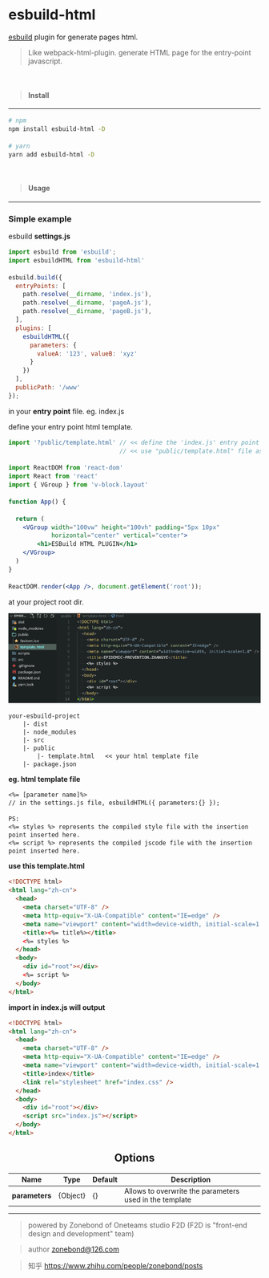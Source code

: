 # esbuild-html
[esbuild](https://esbuild.github.io/) plugin for generate pages html.



> Like webpack-html-plugin. generate HTML page for the entry-point javascript.
>

<br>

> #### Install

---

```bash
# npm
npm install esbuild-html -D

# yarn
yarn add esbuild-html -D
```

<br>

> #### Usage

---
### Simple example

esbuild **settings.js**

```javascript
import esbuild from 'esbuild';
import esbuildHTML from 'esbuild-html'

esbuild.build({
  entryPoints: [
    path.resolve(__dirname, 'index.js'),
    path.resolve(__dirname, 'pageA.js'),
    path.resolve(__dirname, 'pageB.js'),
  ],
  plugins: [
    esbuildHTML({
      parameters: {
        valueA: '123', valueB: 'xyz'
      }
    })
  ],
  publicPath: '/www'
});
```

in your **entry point** file.  eg. index.js

define your entry point html template.

```jsx
import '?public/template.html' // << define the 'index.js' entry point
                               // << use "public/template.html" file as template

import ReactDOM from 'react-dom'
import React from 'react'
import { VGroup } from 'v-block.layout'

function App() {
  
  return (
    <VGroup width="100vw" height="100vh" padding="5px 10px"
            horizontal="center" vertical="center">
    	<h1>ESBuild HTML PLUGIN</h1>
    </VGroup>
  )
}

ReactDOM.render(<App />, document.getElement('root'));
```

at your project root dir.

![image-20211114233818191](./public-template.png)

```
your-esbuild-project
	|- dist
	|- node_modules
	|- src
	|- public
	    |- template.html   << your html template file
	|- package.json
```

**eg. html template file**

```
<%= [parameter name]%>   
// in the settings.js file, esbuildHTML({ parameters:{} });

PS:
<%= styles %> represents the compiled style file with the insertion point inserted here.
<%= script %> represents the compiled jscode file with the insertion point inserted here.

```

**use this template.html**

```html
<!DOCTYPE html>
<html lang="zh-cn">
  <head>
    <meta charset="UTF-8" />
    <meta http-equiv="X-UA-Compatible" content="IE=edge" />
    <meta name="viewport" content="width=device-width, initial-scale=1.0" />
    <title><%= title%></title>
    <%= styles %>
  </head>
  <body>
    <div id="root"></div>
    <%= script %>
  </body>
</html>
```

**import in index.js will output**  

```html
<!DOCTYPE html>
<html lang="zh-cn">
  <head>
    <meta charset="UTF-8" />
    <meta http-equiv="X-UA-Compatible" content="IE=edge" />
    <meta name="viewport" content="width=device-width, initial-scale=1.0" />
    <title>index</title>
    <link rel="stylesheet" href="index.css" />
  </head>
  <body>
    <div id="root"></div>
    <script src="index.js"></script>
  </body>
</html>
```




<h2 align="center">Options</h2>

| Name          | Type     | Default | Description                                            |
| ------------- | -------- | ------- | ------------------------------------------------------ |
| **parameters** | {Object} | {}      | Allows to overwrite the parameters used in the template |

---



> powered by Zonebond of Oneteams studio F2D (F2D is "front-end design and development" team)<br>

> author <zonebond@126.com>

> 知乎 https://www.zhihu.com/people/zonebond/posts

